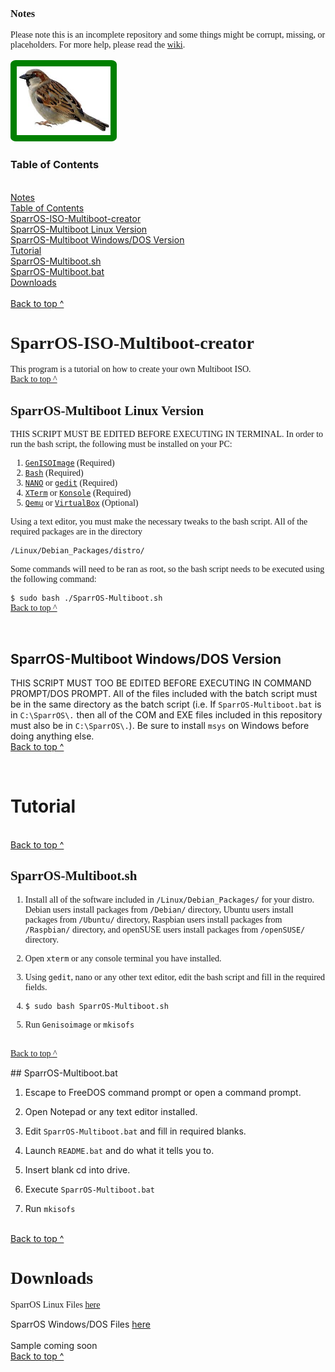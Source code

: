 <html>
<!-- Using Ubuntu Font
-->
<link rel="stylesheet" type="text/css" href="http://fonts.googleapis.com/css?family=Ubuntu:regular,bold&subset=Latin">
<head>
  <link rel="shortcut icon" type="image/x-icon" href="tux.ico" />
</head>

<style>
  .smaller-image {
  width: 150px;
  }

  .ubuntu {
  font-family: Ubuntu;
  }

  .body {
        background-image: sparrow-wallpaper-5.jpg;
        background-repeat: repeat;
        background-attachment: scroll;
  }

  .thin-green-border {
  border-color: green;
  border-width: 10px;
  border-style: solid;
  border-radius: 5%;
  }
</style>

<body class="body">
<div class="ubuntu">
<a id="Notes" name="Notes"></a>
<br>
<h3>Notes</h3>

Please note this is an incomplete repository and some things might be corrupt, missing, or placeholders. For more help, please read the <a href="https://github.com/SparrOSDeveloperTeam/SparrOS-ISO-Multiboot-creator/wiki">wiki</a>.
<br>
<br>
<img class="smaller-image thin-green-border" src="sparrow.jpg">

<a id="TOC" name="TOC"></a>
</div>
<h3>Table of Contents</h3>
<br>
  <a href="#Notes">Notes</a>
<br>
  <a href="#TOC">Table of Contents</a>
<br>
<a href="#SparrOS-ISO-Multiboot-creator">SparrOS-ISO-Multiboot-creator</a>
<br>
 <a href="#SparrOS-Multiboot-Linux">SparrOS-Multiboot Linux Version</a>
<br>
 <a href="#SparrOS-Multiboot-DOS">SparrOS-Multiboot Windows/DOS Version</a>
<br>
<a href="#Tutorial">Tutorial</a>
<br>
 <a href="#SparrOS-Multiboot.sh">SparrOS-Multiboot.sh</a>
<br>
 <a href="#SparrOS-Multiboot.bat">SparrOS-Multiboot.bat</a>
<br>
<a href="#Downloads">Downloads</a>
<br>
<br>
<a href="#Notes">Back to top ^</a>

<a id="SparrOS-ISO-Multiboot-creator" name="SparrOS-ISO-Multiboot-creator"></a>
<div class="ubuntu">
<h1>SparrOS-ISO-Multiboot-creator</h1>

This program is a tutorial on how to create your own Multiboot ISO.
<br>
<a href="#Notes">Back to top ^</a>

<a id="SparrOS-Multiboot-Linux" name="SparrOS-Multiboot-Linux"></a>
<h2>SparrOS-Multiboot Linux Version</h2>

THIS SCRIPT MUST BE EDITED BEFORE EXECUTING IN TERMINAL. In order to run the bash script, the following must be installed on your PC:

1. <a href="apt:genisoimage">`GenISOImage`</a> (Required)
2. <a href="apt:bash">`Bash`</a> (Required)
3. <a href="apt:nano">`NANO`</a> or <a href="apt:gedit">`gedit`</a> (Required)
4. <a href="apt:xterm">`XTerm`</a> or <a href="apt:konsole">`Konsole`</a> (Required)
5. <a href="apt:qemu">`Qemu`</a> or <a href="apt:virtualbox">`VirtualBox`</a> (Optional)

Using a text editor, you must make the necessary tweaks to the bash script. All of the required packages are in the directory 

`/Linux/Debian_Packages/distro/`

Some commands will need to be ran as root, so the bash script needs to be executed using the following command:

`$ sudo bash ./SparrOS-Multiboot.sh`
<br>
<a href="#Notes">Back to top ^</a>

<a id="SparrOS-Multiboot-DOS" name="SparrOS-Multiboot-DOS"></a>
</div>
<br>
<h2>SparrOS-Multiboot Windows/DOS Version</h2>

THIS SCRIPT MUST TOO BE EDITED BEFORE EXECUTING IN COMMAND PROMPT/DOS PROMPT. All of the files included with the batch script must be in the same directory as the batch script (i.e. If `SparrOS-Multiboot.bat` is in `C:\SparrOS\.` then all of the COM and EXE files included in this repository must also be in `C:\SparrOS\.`).
Be sure to install `msys` on Windows before doing anything else.
<br>
<a href="#Notes">Back to top ^</a>

<a id="Tutorial" name="Tutorial"></a>
<br>
<h1>Tutorial</h1>
<br>
<a href="#Notes">Back to top ^</a>

<a id="SparrOS-Multiboot.sh" name="SparrOS-Multiboot.sh"></a>
<div class="ubuntu">
<h2>SparrOS-Multiboot.sh</h2>

1. Install all of the software included in `/Linux/Debian_Packages/` for your distro. Debian users install packages from `/Debian/` directory, Ubuntu users install packages from `/Ubuntu/` directory, Raspbian users install packages from `/Raspbian/` directory, and openSUSE users install packages from `/openSUSE/` directory.

2. Open `xterm` or any console terminal you have installed.

3. Using `gedit`, nano or any other text editor, edit the bash script and fill in the required fields.

4. `$ sudo bash SparrOS-Multiboot.sh`

5. Run `Genisoimage` or `mkisofs`
<br>
<a href="#Notes">Back to top ^</a>

<a id="SparrOS-Multiboot.bat" name="SparrOS-Multiboot.bat"></a>
</div>
## SparrOS-Multiboot.bat

1. Escape to FreeDOS command prompt or open a command prompt.

2. Open Notepad or any text editor installed.

3. Edit `SparrOS-Multiboot.bat` and fill in required blanks.

4. Launch `README.bat` and do what it tells you to.

5. Insert blank cd into drive.

6. Execute `SparrOS-Multiboot.bat`

7. Run `mkisofs`
<br>
<a href="#Notes">Back to top ^</a>

<a id="Downloads" name="Downloads"></a>
<div class="ubuntu">
<h1>Downloads</h1>

SparrOS Linux Files <a href="https://github.com/SparrOSDeveloperTeam/SparrOS-ISO-Multiboot-creator/tree/master/Linux">here</a>
<br>
</div>
SparrOS Windows/DOS Files <a href="https://github.com/SparrOSDeveloperTeam/SparrOS-ISO-Multiboot-creator/tree/master/Windows">here</a>
<br>
<br>
Sample coming soon
<br>
<a href="#Notes">Back to top ^</a>
</body>
</html>
